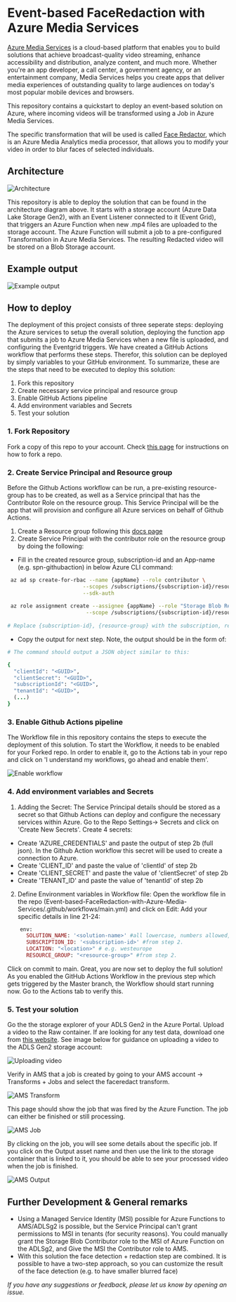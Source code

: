 # Event-based FaceRedaction with Azure Media Services
 
 [Azure Media Services](https://docs.microsoft.com/en-us/azure/media-services/latest/) is a cloud-based platform that enables you to build solutions that achieve broadcast-quality video streaming, enhance accessibility and distribution, analyze content, and much more. Whether you're an app developer, a call center, a government agency, or an entertainment company, Media Services helps you create apps that deliver media experiences of outstanding quality to large audiences on today's most popular mobile devices and browsers.

This repository contains a quickstart to deploy an event-based solution on Azure, where incoming videos will be transformed using a Job in Azure Media Services.

The specific transformation that will be used is called [Face Redactor](https://docs.microsoft.com/en-us/azure/media-services/previous/media-services-face-redaction), which is an Azure Media Analytics media processor, that allows you to modify your video in order to blur faces of selected individuals.

## Architecture

![Architecture](https://raw.githubusercontent.com/harmke/Event-based-FaceRedaction-with-Azure-Media-Services/main/resources/architecture.png)

This repository is able to deploy the solution that can be found in the architecture diagram above. It starts with a storage account (Azure Data Lake Storage Gen2), with an Event Listener connected to it (Event Grid), that triggers an Azure Function when new .mp4 files are uploaded to the storage account. The Azure Function will submit a job to a pre-configured Transformation in Azure Media Services. The resulting Redacted video will be stored on a Blob Storage account.

## Example output

 ![Example output](https://raw.githubusercontent.com/harmke/Event-based-FaceRedaction-with-Azure-Media-Services/main/resources/output-redacted.gif)

## How to deploy

The deployment of this project consists of three seperate steps: deploying the Azure services to setup the overall solution, deploying the function app that submits a job to Azure Media Services when a new file is uploaded, and configuring the Eventgrid triggers. We have created a GitHub Actions workflow that performs these steps. Therefor, this solution can be deployed by simply variables to your GitHub environment. To summarize, these are the steps that need to be executed to deploy this solution:
1. Fork this repository
2. Create necessary service principal and resource group
3. Enable GitHub Actions pipeline
4. Add environment variables and Secrets
5. Test your solution

### 1. Fork Repository
Fork a copy of this repo to your account. Check [this page](https://docs.github.com/en/github/getting-started-with-github/fork-a-repo) for instructions on how to fork a repo.

### 2. Create Service Principal and Resource group 

Before the Github Actions workflow can be run, a pre-existing resource-group has to be created, as well as a Service principal that has the Contributor Role on the resource group. This Service Principal will be the app that will provision and configure all Azure services on behalf of Github Actions. 

1. Create a Resource group following this [docs page](https://docs.microsoft.com/en-us/azure/azure-resource-manager/management/manage-resource-groups-portal#create-resource-groups)
2. Create Service Principal with the contributor role on the resource group by doing the following:
 - Fill in the created resource group, subscription-id and an App-name (e.g. spn-githubaction) in below Azure CLI command:
  ```bash
   az ad sp create-for-rbac --name {appName} --role contributor \
                          --scopes /subscriptions/{subscription-id}/resourceGroups/{resource-group} \
                          --sdk-auth
                          
   az role assignment create --assignee {appName} --role "Storage Blob Reader" \
                           --scope /subscriptions/{subscription-id}/resourceGroups/{resource-group}
                            
  # Replace {subscription-id}, {resource-group} with the subscription, resource group details. Make sure to use a unique name for the name parameter.
  ```
  
 - Copy the output for next step. Note, the output should be in the form of:
   
  ```ruby
  # The command should output a JSON object similar to this:

  {
    "clientId": "<GUID>",
    "clientSecret": "<GUID>",
    "subscriptionId": "<GUID>",
    "tenantId": "<GUID>",
    (...)
  }
 ```
 
  ### 3. Enable Github Actions pipeline
 The Workflow file in this repository contains the steps to execute the deployment of this solution. To start the Workflow, it needs to be enabled for your Forked repo. In order to enable it, go to the Actions tab in your repo and click on 'I understand my workflows, go ahead and enable them'.
 
 ![Enable workflow](https://raw.githubusercontent.com/harmke/Event-based-FaceRedaction-with-Azure-Media-Services/main/resources/activate-workflow.png)
 
 ### 4. Add environment variables and Secrets 
 
1. Adding the Secret:
The Service Principal details should be stored as a secret so that Github Actions can deploy and configure the necessary services within Azure. Go to the Repo Settings-> Secrets and click on 'Create New Secrets'. Create 4 secrets:
 - Create 'AZURE_CREDENTIALS' and paste the output of step 2b (full json). In the Github Action workflow this secret will be used to create a connection to Azure. 
 - Create 'CLIENT_ID' and paste the value of 'clientId' of step 2b 
 - Create 'CLIENT_SECRET' and paste the value of 'clientSecret' of step 2b 
 - Create 'TENANT_ID' and paste the value of 'tenantId' of step 2b 
 
 2. Define Environment variables in Workflow file: 
Open the workflow file in the repo (Event-based-FaceRedaction-with-Azure-Media-Services/.github/workflows/main.yml) and click on Edit:
Add your specific details in line 21-24: 
```ruby
    env:
      SOLUTION_NAME: '<solution-name>' #all lowercase, numbers allowed, this will be used to create the underlying Azure services 
      SUBSCRIPTION_ID: '<subscription-id>' #from step 2.
      LOCATION: "<location>" # e.g. westeurope
      RESOURCE_GROUP: "<resource-group>" #from step 2.
```
Click on commit to main. Great, you are now set to deploy the full solution! 
As you enabled the GitHub Actions Workflow in the previous step which gets triggered by the Master branch, the Workflow should start running now. Go to the Actions tab to verify this.
 
 ### 5. Test your solution
 Go the the storage explorer of your ADLS Gen2 in the Azure Portal. Upload a video to the Raw container. If are looking for any test data, download one from [this website](https://www.pexels.com/search/videos/group/). See image below for guidance on uploading a video to the ADLS Gen2 storage account:
 
 ![Uploading video](https://raw.githubusercontent.com/harmke/Event-based-FaceRedaction-with-Azure-Media-Services/main/resources/upload-test-data.png)
 
 Verify in AMS that a job is created by going to your AMS account -> Transforms + Jobs and select the faceredact transform.
 
![AMS Transform](https://raw.githubusercontent.com/harmke/Event-based-FaceRedaction-with-Azure-Media-Services/main/resources/ams-transform.png)

This page should show the job that was fired by the Azure Function. The job can either be finished or still processing.
 
![AMS Job](https://raw.githubusercontent.com/harmke/Event-based-FaceRedaction-with-Azure-Media-Services/main/resources/ams-job.png)

By clicking on the job, you will see some details about the specific job. If you click on the Output asset name and then use the link to the storage container that is linked to it, you should be able to see your processed video when the job is finished.

![AMS Output](https://raw.githubusercontent.com/harmke/Event-based-FaceRedaction-with-Azure-Media-Services/main/resources/ams-output.png)

 
 ## Further Development \& General remarks

 - Using a Managed Service Identity (MSI) possible for Azure Functions to AMS/ADLSg2 is possible, but the Service Principal can't grant permissions to MSI in tenants (for security reasons). You could manually grant the Storage Blob Contributor role to the MSI of Azure Function on the ADLSg2, and Give the MSI the Contributor role to AMS. 
 - With this solution the face detection + redaction step are combined. It is possible to have a two-step approach, so you can customize the result of the face detection (e.g. to have smaller blurred face)
 
*If you have any suggestions or feedback, please let us know by opening an issue.*
